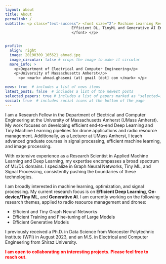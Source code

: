 ```yaml
---
layout: about
title: About
permalink: /
subtitle: <p class="text-success"> <font size="2"> Machine Learning Researcher <br/> 
                              Efficient DL, TinyML and Generative AI Enthusiast <br/> 
                              </font> </p>


profile:
  align: right
  image: 20190309_105621_ahmad.jpg
  image_circular: false # crops the image to make it circular
  more_info: >
    <p>Department of Electrical and Computer Engineering</p>
    <p>University of Massachusetts Amherst</p>
      <p> <mark> ahmad.ghasemi (at) gmail [dot] com </mark> </p>

news: true  # includes a list of news items
latest_posts: false  # includes a list of the newest posts
selected_papers: true # includes a list of papers marked as "selected={true}"
social: true  # includes social icons at the bottom of the page
---
```


I am a Research Fellow in the Department of Electrical and Computer Engineering at the University of Massachusetts Amherst (UMass Amherst). My work focuses on developing efficient end-to-end Deep Learning and Tiny Machine Learning pipelines for drone applications and radio resource management. Additionally, as a Lecturer at UMass Amherst, I teach advanced graduate courses in signal processing, efficient machine learning, and image processing.



With extensive experience as a Research Scientist in Applied Machine Learning and Deep Learning, my expertise encompasses a broad spectrum of ML/DL domains. I specialize in Graph Neural Networks, Tiny ML, and Signal Processing, consistently pushing the boundaries of these technologies.

I am broadly interested in machine learning, optimization, and signal processing. My current research focus is on **Efficient Deep Learning**, **On-device/Tiny ML**, and **Generative AI**. I am currently working on the following research themes, applied to radio resource management and drones:

- Efficient and Tiny Graph Neural Networks 
- Efficient Training and Fine-tuning of Large Models
- Efficient Generative Models

I previously received a Ph.D. in Data Science from Worcester Polytechnic Institute (WPI) in August 2023, and an M.S. in Electrical and Computer Engineering from Shiraz University.

<span style="color: red;">**I am open to collaborating on interesting projects. Please feel free to reach out.**</span>
